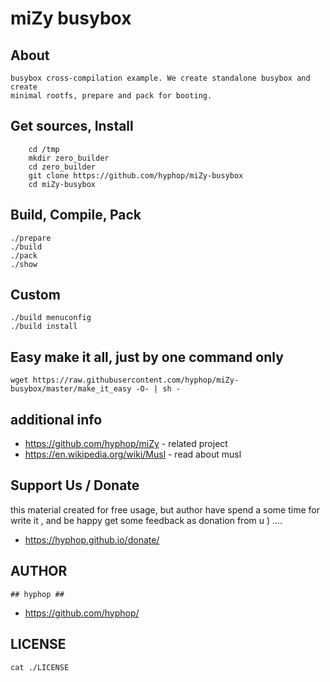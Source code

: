 # miZy busybox 

## About

    busybox cross-compilation example. We create standalone busybox and create 
    minimal rootfs, prepare and pack for booting.

## Get sources, Install

```
    cd /tmp
    mkdir zero_builder
    cd zero_builder
    git clone https://github.com/hyphop/miZy-busybox
    cd miZy-busybox
```

## Build, Compile, Pack

    ./prepare
    ./build
    ./pack
    ./show

## Custom

    ./build menuconfig
    ./build install

## Easy make it all, just by one command only

    wget https://raw.githubusercontent.com/hyphop/miZy-busybox/master/make_it_easy -O- | sh -

## additional info

+ https://github.com/hyphop/miZy - related project
+ https://en.wikipedia.org/wiki/Musl - read about musl

## Support Us / Donate

this material created for free usage, but author have spend a some time for write it
, and be happy get some feedback as donation from u ) ....

+ https://hyphop.github.io/donate/

## AUTHOR

    ## hyphop ##

+ https://github.com/hyphop/

## LICENSE
    
    cat ./LICENSE
